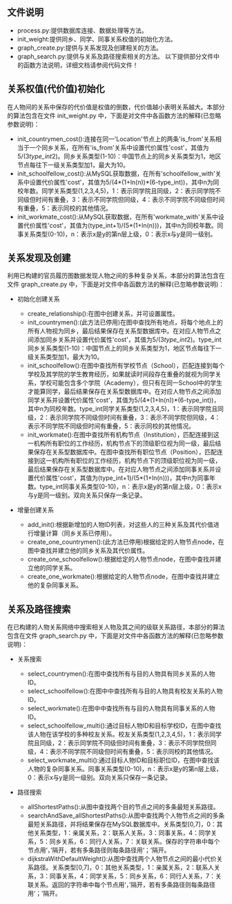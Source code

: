 ## 文件说明
* process.py:提供数据库连接、数据处理等方法。
* init_weight:提供同乡、同学、同事关系权值的初始化方法。
* graph_create.py:提供与关系发现及创建相关的方法。
* graph_search.py:提供与关系及路径搜索相关的方法。
以下提供部分文件中的函数方法说明，详细文档请参阅代码文件！

## 关系权值(代价值)初始化
在人物间的关系中保存的代价值是权值的倒数，代价值越小表明关系越大。本部分的算法包含在文件 init_weight.py 中，下面是对文件中各函数方法的解释(已忽略参数说明)：
* init_countrymen_cost():连接在同一'Location'节点上的两条'is_from'关系相当于一个同乡关系，在所有'is_from'关系中设置代价属性'cost'，其值为5/(3*type_int*2)。同乡关系类型(1-10)：中国节点上的同乡关系类型为1，地区节点每往下一级关系类型加1，最大为10。
* init_schoolfellow_cost():从MySQL获取数据，在所有'schoolfellow_with'关系中设置代价属性'cost'，其值为5/(4*(1+ln(n))*(6-type_int))，其中n为同校年数。同学关系类型(1,2,3,4,5)，1：表示同学院且同级，2：表示同学院不同级但时间有重叠，3：表示不同学院但同级，4：表示不同学院不同级但时间有重叠，5：表示同校的其他情况。
* init_workmate_cost():从MySQL获取数据，在所有'workmate_with'关系中设置代价属性'cost'，其值为(type_int+1)/(5*(1+ln(n)))，其中n为同校年数。同事关系类型(0-10)，n：表示x是y的第n层上级，0：表示x与y是同一级别。

## 关系发现及创建
利用已构建的官员履历图数据发现人物之间的多种复杂关系，本部分的算法包含在文件 graph_create.py 中，下面是对文件中各函数方法的解释(已忽略参数说明)：
* 初始化创建关系
    * create_relationship():在图中创建关系，并可设置属性。
    * init_countrymen():(此方法已停用)在图中查找所有地点，将每个地点上的所有人物视为同乡，最后结果保存在关系型数据库中。在对应人物节点之间添加同乡关系并设置代价属性'cost'，其值为5/(3*type_int*2)。type_int同乡关系类型(1-10)：中国节点上的同乡关系类型为1，地区节点每往下一级关系类型加1，最大为10。
    * init_schoolfellow():在图中查找所有学校节点（School），匹配连接到每个学校及其学院的学生教育经历，如果就读时间段存在重叠的就视为同学关系，学校可能包含多个学院（Academy），但只有在同一School中的学生才能算同学，最后结果保存在关系型数据库中。在对应人物节点之间添加同学关系并设置代价属性'cost'，其值为5/(4*(1+ln(n))*(6-type_int))，其中n为同校年数。type_int同学关系类型(1,2,3,4,5)，1：表示同学院且同级，2：表示同学院不同级但时间有重叠，3：表示不同学院但同级，4：表示不同学院不同级但时间有重叠，5：表示同校的其他情况。
    * init_workmate():在图中查找所有机构节点（Institution），匹配连接到这一机构所有职位的工作经历，机构节点下的顶级职位视为同一级，最后结果保存在关系型数据库中。在图中查找所有职位节点（Position），匹配连接到这一机构所有职位的工作经历，机构节点下的顶级职位视为同一级，最后结果保存在关系型数据库中。在对应人物节点之间添加同事关系并设置代价属性'cost'，其值为(type_int+1)/(5*(1+ln(n)))，其中n为同事年数。type_int同事关系类型(0-10)，n：表示x是y的第n层上级，0：表示x与y是同一级别。双向关系只保存一条记录。

* 增量创建关系
    * add_init():根据新增加的人物ID列表，对这些人的三种关系及其代价值进行增量计算（同乡关系已停用）。
    * create_one_countrymen():(此方法已停用)根据给定的人物节点node，在图中查找并建立他的同乡关系及其代价属性。
    * create_one_schoolfellow():根据给定的人物节点node，在图中查找并建立他的同学关系。
    * create_one_workmate():根据给定的人物节点node，在图中查找并建立他的复杂同事关系。

## 关系及路径搜索
在已构建的人物关系网络中搜索相关人物及其之间的级联关系路径，本部分的算法包含在文件 graph_search.py 中，下面是对文件中各函数方法的解释(已忽略参数说明)：
* 关系搜索
    * select_countrymen():在图中查找所有与目的人物具有同乡关系的人物ID。
    * select_schoolfellow():在图中中查找所有与目的人物具有校友关系的人物ID。
    * select_workmate():在图中中查找所有与目的人物具有同事关系的人物ID。
    * select_schoolfellow_multi():通过目标人物ID和目标学校ID，在图中查找该人物在该学校的多种校友关系。校友关系类型(1,2,3,4,5)，1：表示同学院且同级，2：表示同学院不同级但时间有重叠，3：表示不同学院但同级，4：表示不同学院不同级但时间有重叠，5：表示同校的其他情况。
    * select_workmate_multi():通过目标人物ID和目标职位ID，在图中查找该人物的复杂同事关系。同事关系类型(0-10)，n：表示x是y的第n层上级，0：表示x与y是同一级别。双向关系只保存一条记录。

* 路径搜索
    * allShortestPaths():从图中查找两个目的节点之间的多条最短关系路径。
    * searchAndSave_allShortestPaths():从图中查找两个人物节点之间的多条最短关系路径，并将结果保存在MySQL数据库中。关系类型[0,7]，0：其他关系类型，1：亲属关系，2：联系人关系，3：同事关系，4：同学关系，5：同乡关系，6：同行人关系，7：关联关系。保存的字符串中每个节点用‘，’隔开，若有多条路径则每条路径用‘；’隔开。
    * dijkstraWithDefaultWeight():从图中查找两个人物节点之间的最小代价关系路径。关系类型[0,7]，0：其他关系类型，1：亲属关系，2：联系人关系，3：同事关系，4：同学关系，5：同乡关系，6：同行人关系，7：关联关系。返回的字符串中每个节点用‘，’隔开，若有多条路径则每条路径用‘；’隔开。
